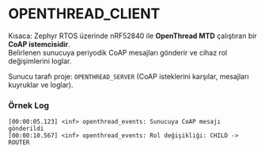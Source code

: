# OPENTHREAD_CLIENT

Kısaca: Zephyr RTOS üzerinde nRF52840 ile **OpenThread MTD** çalıştıran bir **CoAP istemcisidir**.  
Belirlenen sunucuya periyodik CoAP mesajları gönderir ve cihaz rol değişimlerini loglar.

Sunucu tarafı proje: `OPENTHREAD_SERVER` (CoAP isteklerini karşılar, mesajları kuyruklar ve loglar).

### Örnek Log
```text
[00:00:05.123] <inf> openthread_events: Sunucuya CoAP mesajı gönderildi
[00:00:10.567] <inf> openthread_events: Rol değişikliği: CHILD -> ROUTER

